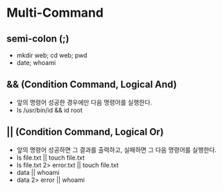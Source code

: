 # Multi-Command

## semi-colon (;)

- mkdir web; cd web; pwd
- date; whoami

## && (Condition Command, Logical And)

- 앞의 명령어 성공한 경우에만 다음 명령어를 실행한다.
- ls /usr/bin/id && id root

## || (Condition Command, Logical Or)

- 앞의 명령어 성공하면 그 결과를 출력하고, 실패하면 그 다음 명령어를 실행한다.
- ls file.txt || touch file.txt
- ls file.txt 2> error.txt || touch file.txt
- data || whoami
- data 2> error || whoami